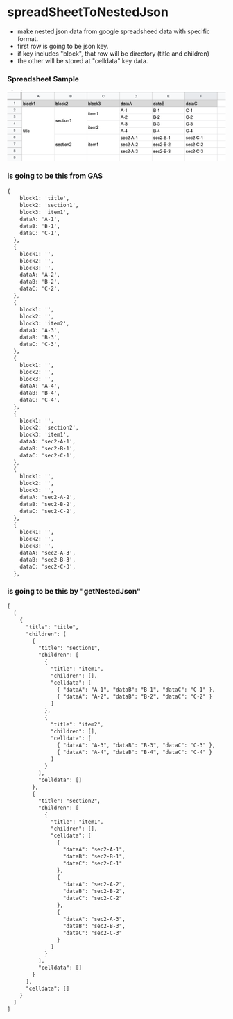 # spreadSheetToNestedJson

- make nested json data from google spreadsheed data with specific format.
- first row is going to be json key.
- if key includes "block", that row will be directory (title and children)
- the other will be stored at "celldata" key data.

### Spreadsheet Sample

<img src="img/img01.png">



### is going to be this from GAS

```
{
    block1: 'title',
    block2: 'section1',
    block3: 'item1',
    dataA: 'A-1',
    dataB: 'B-1',
    dataC: 'C-1',
  },
  {
    block1: '',
    block2: '',
    block3: '',
    dataA: 'A-2',
    dataB: 'B-2',
    dataC: 'C-2',
  },
  {
    block1: '',
    block2: '',
    block3: 'item2',
    dataA: 'A-3',
    dataB: 'B-3',
    dataC: 'C-3',
  },
  {
    block1: '',
    block2: '',
    block3: '',
    dataA: 'A-4',
    dataB: 'B-4',
    dataC: 'C-4',
  },
  {
    block1: '',
    block2: 'section2',
    block3: 'item1',
    dataA: 'sec2-A-1',
    dataB: 'sec2-B-1',
    dataC: 'sec2-C-1',
  },
  {
    block1: '',
    block2: '',
    block3: '',
    dataA: 'sec2-A-2',
    dataB: 'sec2-B-2',
    dataC: 'sec2-C-2',
  },
  {
    block1: '',
    block2: '',
    block3: '',
    dataA: 'sec2-A-3',
    dataB: 'sec2-B-3',
    dataC: 'sec2-C-3',
  },
```

### is going to be this by "getNestedJson"

```
[
  [
    {
      "title": "title",
      "children": [
        {
          "title": "section1",
          "children": [
            {
              "title": "item1",
              "children": [],
              "celldata": [
                { "dataA": "A-1", "dataB": "B-1", "dataC": "C-1" },
                { "dataA": "A-2", "dataB": "B-2", "dataC": "C-2" }
              ]
            },
            {
              "title": "item2",
              "children": [],
              "celldata": [
                { "dataA": "A-3", "dataB": "B-3", "dataC": "C-3" },
                { "dataA": "A-4", "dataB": "B-4", "dataC": "C-4" }
              ]
            }
          ],
          "celldata": []
        },
        {
          "title": "section2",
          "children": [
            {
              "title": "item1",
              "children": [],
              "celldata": [
                {
                  "dataA": "sec2-A-1",
                  "dataB": "sec2-B-1",
                  "dataC": "sec2-C-1"
                },
                {
                  "dataA": "sec2-A-2",
                  "dataB": "sec2-B-2",
                  "dataC": "sec2-C-2"
                },
                {
                  "dataA": "sec2-A-3",
                  "dataB": "sec2-B-3",
                  "dataC": "sec2-C-3"
                }
              ]
            }
          ],
          "celldata": []
        }
      ],
      "celldata": []
    }
  ]
]

```

